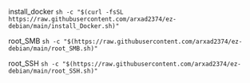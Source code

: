 install_docker
```sh -c "$(curl -fsSL https://raw.githubusercontent.com/arxad2374/ez-debian/main/install_Docker.sh)"```

root_SMB
```sh -c "$(https://raw.githubusercontent.com/arxad2374/ez-debian/main/root_SMB.sh)"```

root_SSH
```sh -c "$(https://raw.githubusercontent.com/arxad2374/ez-debian/main/root_SSH.sh)"```
